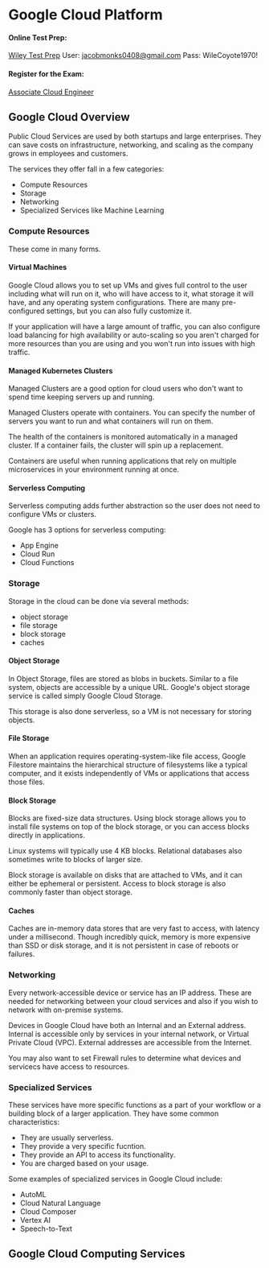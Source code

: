 # Google Cloud Platform

#### Online Test Prep:
[Wiley Test Prep](https://app.efficientlearning.com/pv5/v8/5/app/google/871446googleclceacesg2e.html?#welcome)
User: jacobmonks0408@gmail.com
Pass: WileCoyote1970!

#### Register for the Exam:
[Associate Cloud Engineer](https://cloud.google.com/learn/certification/guides/cloud-engineer)

## Google Cloud Overview
Public Cloud Services are used by both startups and large enterprises. They can save costs on infrastructure, networking, and scaling as the company grows in employees and customers.

The services they offer fall in a few categories:

- Compute Resources
- Storage
- Networking
- Specialized Services like Machine Learning

### Compute Resources
These come in many forms.

#### Virtual Machines
Google Cloud allows you to set up VMs and gives full control to the user including what will run on it, who will have access to it, what storage it will have, and any operating system configurations. There are many pre-configured settings, but you can also fully customize it.

If your application will have a large amount of traffic, you can also configure load balancing for high availability or auto-scaling so you aren't charged for more resources than you are using and you won't run into issues with high traffic.

#### Managed Kubernetes Clusters
Managed Clusters are a good option for cloud users who don't want to spend time keeping servers up and running.

Managed Clusters operate with containers. You can specify the number of servers you want to run and what containers will run on them.

The health of the containers is monitored automatically in a managed cluster. If a container fails, the cluster will spin up a replacement.

Containers are useful when running applications that rely on multiple microservices in your environment running at once.

#### Serverless Computing
Serverless computing adds further abstraction so the user does not need to configure VMs or clusters.

Google has 3 options for serverless computing:

- App Engine
- Cloud Run
- Cloud Functions

### Storage
Storage in the cloud can be done via several methods:

- object storage
- file storage
- block storage
- caches

#### Object Storage
In Object Storage, files are stored as blobs in buckets. Similar to a file system, objects are accessible by a unique URL. Google's object storage service is called simply Google Cloud Storage.

This storage is also done serverless, so a VM is not necessary for storing objects.

#### File Storage
When an application requires operating-system-like file access, Google Filestore maintains the hierarchical structure of filesystems like a typical computer, and it exists independently of VMs or applications that access those files.

#### Block Storage
Blocks are fixed-size data structures. Using block storage allows you to install file systems on top of the block storage, or you can access blocks directly in applications.

Linux systems will typically use 4 KB blocks. Relational databases also sometimes write to blocks of larger size.

Block storage is available on disks that are attached to VMs, and it can either be ephemeral or persistent. Access to block storage is also commonly faster than object storage.

#### Caches
Caches are in-memory data stores that are very fast to access, with latency under a millisecond. Though incredibly quick, memory is more expensive than SSD or disk storage, and it is not persistent in case of reboots or failures.

### Networking
Every network-accessible device or service has an IP address. These are needed for networking between your cloud services and also if you wish to network with on-premise systems.

Devices in Google Cloud have both an Internal and an External address. Internal is accessible only by services in your internal network, or Virtual Private Cloud (VPC). External addresses are accessible from the Internet.

You may also want to set Firewall rules to determine what devices and servicecs have access to resources.

### Specialized Services
These services have more specific functions as a part of your workflow or a building block of a larger application. They have some common characteristics:

- They are usually serverless.
- They provide a very specific fucntion.
- They provide an API to access its functionality.
- You are charged based on your usage.

Some examples of specialized services in Google Cloud include:

- AutoML
- Cloud Natural Language
- Cloud Composer
- Vertex AI
- Speech-to-Text

## Google Cloud Computing Services
